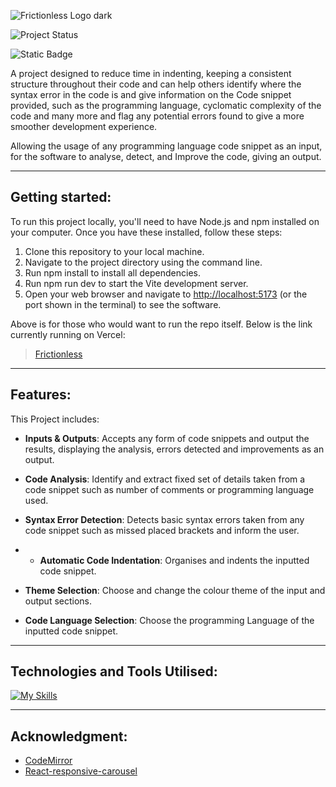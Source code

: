 
![Frictionless Logo dark](https://github.com/user-attachments/assets/83845914-5c24-4960-94d0-4e735559f330)

![Project Status](https://img.shields.io/badge/status-completed-brghtgreen)

![Static Badge](https://img.shields.io/badge/made_with-React_+_Vite-blue)

A project designed to reduce time in indenting, keeping a consistent structure throughout their code and can help others identify where the syntax error in the code is and give information on the Code snippet provided, such as the programming language, cyclomatic complexity of the code and many more and flag any potential errors found to give a more smoother development experience.

Allowing the usage of any programming language code snippet as an input, for the software to analyse, detect, and Improve the code, giving an output.


----
## Getting started:

To run this project locally, you'll need to have Node.js and npm installed on your computer. Once you have these installed, follow these steps:

1. Clone this repository to your local machine.
2. Navigate to the project directory using the command line.
3. Run npm install to install all dependencies.
4. Run npm run dev to start the Vite development server.
5. Open your web browser and navigate to [http://localhost:5173](http://localhost:5173) (or the port shown in the terminal) to see the software.

Above is for those who would want to run the repo itself.
Below is the link currently running on Vercel:
> [Frictionless](https://frictionless-beta.vercel.app/)

------
## Features:

This Project includes:
- **Inputs & Outputs**: Accepts any form of code snippets and output the results, displaying the analysis, errors detected and improvements as an output.

- **Code Analysis**:  Identify and extract fixed set of details taken from a code snippet such as number of comments or programming language used.

- **Syntax Error Detection**: Detects basic syntax errors taken from any code snippet such as missed placed brackets and inform the user.

- - **Automatic Code Indentation**: Organises and indents the inputted code snippet.

- **Theme Selection**: Choose and change the colour theme of the input and output sections.

- **Code Language Selection**: Choose the programming Language of the inputted code snippet.

-----
## Technologies and Tools Utilised:

[![My Skills](https://skillicons.dev/icons?i=react,js,html,css,vite,mongodb,express,nodejs,vercel,vscode&perline=2)](https://skillicons.dev)

------
## Acknowledgment:

- [CodeMirror](https://codemirror.net/docs/guide/)
- [React-responsive-carousel](https://www.npmjs.com/package/react-responsive-carousel)


